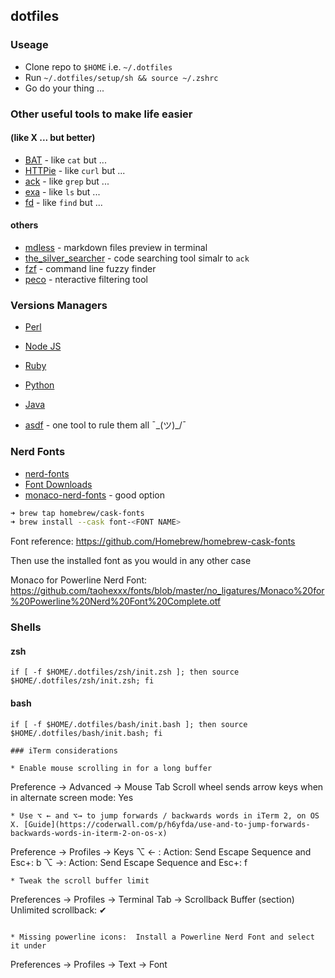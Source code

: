 ## dotfiles

### Useage

- Clone repo to `$HOME` i.e. `~/.dotfiles`
- Run `~/.dotfiles/setup/sh && source ~/.zshrc`
- Go do your thing ...

### Other useful tools to make life easier

#### (like X ... but better)

- [BAT](https://github.com/sharkdp/bat) - like `cat` but ...
- [HTTPie](https://httpie.io/) - like `curl` but ...
- [ack](https://beyondgrep.com/) - like `grep` but ...
- [exa](https://the.exa.website/) - like `ls` but ...
- [fd](https://github.com/sharkdp/fd) - like `find` but ...

#### others

- [mdless](https://github.com/ttscoff/mdless) - markdown files preview in terminal
- [the_silver_searcher](https://github.com/ggreer/the_silver_searcher) - code searching tool simalr to `ack`
- [fzf](https://github.com/junegunn/fzf) - command line fuzzy finder
- [peco](nvim-lua/plenary.nvim) - nteractive filtering tool

### Versions Managers

- [Perl](https://perlbrew.pl/)
- [Node JS](https://github.com/nvm-sh/nvm)
- [Ruby](https://rvm.io/)
- [Python](https://github.com/pyenv/pyenv)
- [Java](https://sdkman.io/)

- [asdf](https://asdf-vm.com/#/) - one tool to rule them all ¯\_(ツ)\_/¯

### Nerd Fonts

- [nerd-fonts](https://github.com/ryanoasis/nerd-fonts#option-4-homebrew-fonts)
- [Font Downloads](https://www.nerdfonts.com/font-downloads)
- [monaco-nerd-fonts](https://github.com/Karmenzind/monaco-nerd-fonts/tree/master) - good option

```bash
➜ brew tap homebrew/cask-fonts
➜ brew install --cask font-<FONT NAME>
```

Font reference: https://github.com/Homebrew/homebrew-cask-fonts

Then use the installed font as you would in any other case

Monaco for Powerline Nerd Font: https://github.com/taohexxx/fonts/blob/master/no_ligatures/Monaco%20for%20Powerline%20Nerd%20Font%20Complete.otf

### Shells

#### zsh

```zshrc
if [ -f $HOME/.dotfiles/zsh/init.zsh ]; then source $HOME/.dotfiles/zsh/init.zsh; fi

```

#### bash

```bashrc
if [ -f $HOME/.dotfiles/bash/init.bash ]; then source $HOME/.dotfiles/bash/init.bash; fi

### iTerm considerations

* Enable mouse scrolling in for a long buffer
```

Preference -> Advanced -> Mouse Tab
Scroll wheel sends arrow keys when in alternate screen mode: Yes

```
* Use ⌥ ← and ⌥→ to jump forwards / backwards words in iTerm 2, on OS X. [Guide](https://coderwall.com/p/h6yfda/use-and-to-jump-forwards-backwards-words-in-iterm-2-on-os-x)
```

Preference -> Profiles -> Keys
⌥ ← : Action: Send Escape Sequence and Esc+: b
⌥ →: Action: Send Escape Sequence and Esc+: f

```
* Tweak the scroll buffer limit
```

Preferences -> Profiles -> Terminal Tab -> Scrollback Buffer (section)
Unlimited scrollback: ✔

```

* Missing powerline icons:  Install a Powerline Nerd Font and select it under
```

Preferences -> Profiles -> Text -> Font

```

```
